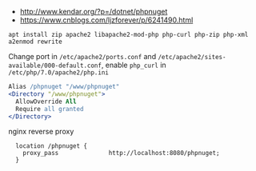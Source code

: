 * http://www.kendar.org/?p=/dotnet/phpnuget
* https://www.cnblogs.com/ljzforever/p/6241490.html

```
apt install zip apache2 libapache2-mod-php php-curl php-zip php-xml
a2enmod rewrite
```
Change port in `/etc/apache2/ports.conf` and `/etc/apache2/sites-available/000-default.conf`, enable `php_curl` in `/etc/php/7.0/apache2/php.ini`

```apache
Alias /phpnuget "/www/phpnuget"
<Directory "/www/phpnuget">
  AllowOverride All
  Require all granted
</Directory>
```

nginx reverse proxy
```
  location /phpnuget {
    proxy_pass              http://localhost:8080/phpnuget;
  }
```
